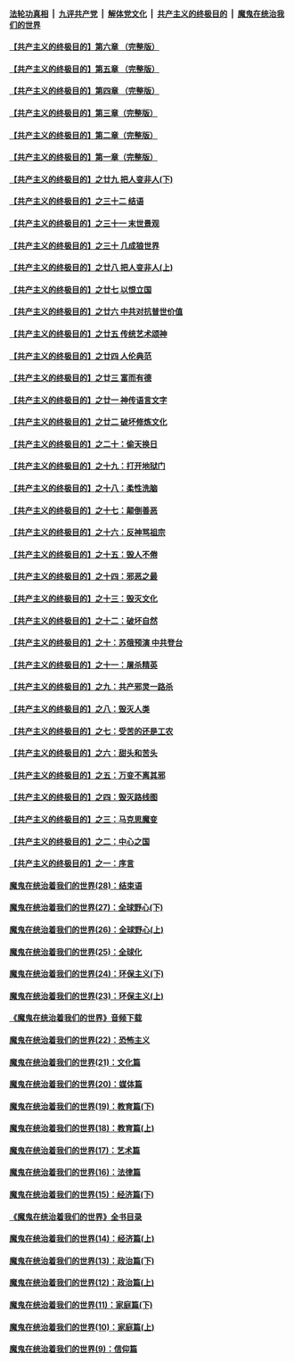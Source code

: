 

####  [法轮功真相](../../../../basic/blob/master/README.md?t=05161931) &nbsp;|&nbsp; [九评共产党](../../../../9ping.md/blob/master/README.md?t=05161931) &nbsp;|&nbsp; [解体党文化](../../../../jtdwh.md/blob/master/README.md?t=05161931)  &nbsp;|&nbsp; [共产主义的终极目的](../../../../gczydzjmd.md/blob/master/README.md?t=05161931) &nbsp;|&nbsp; [魔鬼在统治我们的世界](../../../../mgztzwmdsj.md/blob/master/README.md?t=05161931) 

#### [【共产主义的终极目的】第六章 （完整版）](../pages/nsc422/n11428913.md?t=05161931) 

#### [【共产主义的终极目的】第五章 （完整版）](../pages/nsc422/n11428912.md?t=05161931) 

#### [【共产主义的终极目的】第四章 （完整版）](../pages/nsc422/n11428907.md?t=05161931) 

#### [【共产主义的终极目的】第三章（完整版）](../pages/nsc422/n11428848.md?t=05161931) 

#### [【共产主义的终极目的】第二章（完整版）](../pages/nsc422/n11428831.md?t=05161931) 

#### [【共产主义的终极目的】第一章（完整版）](../pages/nsc422/n11417651.md?t=05161931) 

#### [【共产主义的终极目的】之廿九 把人变非人(下)](../pages/nsc422/n11344140.md?t=05161931) 

#### [【共产主义的终极目的】之三十二 结语](../pages/nsc422/n11360535.md?t=05161931) 

#### [【共产主义的终极目的】之三十一 末世景观](../pages/nsc422/n11351129.md?t=05161931) 

#### [【共产主义的终极目的】之三十 几成狼世界](../pages/nsc422/n11348280.md?t=05161931) 

#### [【共产主义的终极目的】之廿八 把人变非人(上)](../pages/nsc422/n11340492.md?t=05161931) 

#### [【共产主义的终极目的】之廿七 以恨立国](../pages/nsc422/n11336944.md?t=05161931) 

#### [【共产主义的终极目的】之廿六 中共对抗普世价值](../pages/nsc422/n11324785.md?t=05161931) 

#### [【共产主义的终极目的】之廿五 传统艺术颂神](../pages/nsc422/n11296396.md?t=05161931) 

#### [【共产主义的终极目的】之廿四 人伦典范](../pages/nsc422/n11296397.md?t=05161931) 

#### [【共产主义的终极目的】之廿三 富而有德](../pages/nsc422/n11283598.md?t=05161931) 

#### [【共产主义的终极目的】之廿一 神传语言文字](../pages/nsc422/n11263265.md?t=05161931) 

#### [【共产主义的终极目的】之廿二 破坏修炼文化](../pages/nsc422/n11245728.md?t=05161931) 

#### [【共产主义的终极目的】之二十：偷天换日](../pages/nsc422/n11238846.md?t=05161931) 

#### [【共产主义的终极目的】之十九：打开地狱门](../pages/nsc422/n11206376.md?t=05161931) 

#### [【共产主义的终极目的】之十八：柔性洗脑](../pages/nsc422/n11199994.md?t=05161931) 

#### [【共产主义的终极目的】之十七：颠倒善恶](../pages/nsc422/n11179782.md?t=05161931) 

#### [【共产主义的终极目的】之十六：反神骂祖宗](../pages/nsc422/n11166798.md?t=05161931) 

#### [【共产主义的终极目的】之十五：毁人不倦](../pages/nsc422/n11166792.md?t=05161931) 

#### [【共产主义的终极目的】之十四：邪恶之最](../pages/nsc422/n11150249.md?t=05161931) 

#### [【共产主义的终极目的】之十三：毁灭文化](../pages/nsc422/n11135227.md?t=05161931) 

#### [【共产主义的终极目的】之十二：破坏自然](../pages/nsc422/n11135214.md?t=05161931) 

#### [【共产主义的终极目的】之十：苏俄预演 中共登台](../pages/nsc422/n11118424.md?t=05161931) 

#### [【共产主义的终极目的】之十一：屠杀精英](../pages/nsc422/n11118442.md?t=05161931) 

#### [【共产主义的终极目的】之九：共产邪灵一路杀](../pages/nsc422/n11114139.md?t=05161931) 

#### [【共产主义的终极目的】之八：毁灭人类](../pages/nsc422/n11108503.md?t=05161931) 

#### [【共产主义的终极目的】之七：受苦的还是工农](../pages/nsc422/n11101809.md?t=05161931) 

#### [【共产主义的终极目的】之六：甜头和苦头](../pages/nsc422/n11096971.md?t=05161931) 

#### [【共产主义的终极目的】之五：万变不离其邪](../pages/nsc422/n11091285.md?t=05161931) 

#### [【共产主义的终极目的】之四：毁灭路线图](../pages/nsc422/n11086284.md?t=05161931) 

#### [【共产主义的终极目的】之三：马克思魔变](../pages/nsc422/n11061941.md?t=05161931) 

#### [【共产主义的终极目的】之二：中心之国](../pages/nsc422/n11047728.md?t=05161931) 

#### [【共产主义的终极目的】之一：序言](../pages/nsc422/n11086077.md?t=05161931) 

#### [魔鬼在统治着我们的世界(28)：结束语](../pages/nsc422/n10936246.md?t=05161931) 

#### [魔鬼在统治着我们的世界(27)：全球野心(下)](../pages/nsc422/n10928319.md?t=05161931) 

#### [魔鬼在统治着我们的世界(26)：全球野心(上)](../pages/nsc422/n10900318.md?t=05161931) 

#### [魔鬼在统治着我们的世界(25)：全球化](../pages/nsc422/n10788205.md?t=05161931) 

#### [魔鬼在统治着我们的世界(24)：环保主义(下)](../pages/nsc422/n10695307.md?t=05161931) 

#### [魔鬼在统治着我们的世界(23)：环保主义(上)](../pages/nsc422/n10688613.md?t=05161931) 

#### [《魔鬼在统治着我们的世界》音频下载](../pages/nsc422/n10635553.md?t=05161931) 

#### [魔鬼在统治着我们的世界(22)：恐怖主义](../pages/nsc422/n10614727.md?t=05161931) 

#### [魔鬼在统治着我们的世界(21)：文化篇](../pages/nsc422/n10597706.md?t=05161931) 

#### [魔鬼在统治着我们的世界(20)：媒体篇](../pages/nsc422/n10586579.md?t=05161931) 

#### [魔鬼在统治着我们的世界(19)：教育篇(下)](../pages/nsc422/n10564808.md?t=05161931) 

#### [魔鬼在统治着我们的世界(18)：教育篇(上)](../pages/nsc422/n10526970.md?t=05161931) 

#### [魔鬼在统治着我们的世界(17)：艺术篇](../pages/nsc422/n10499093.md?t=05161931) 

#### [魔鬼在统治着我们的世界(16)：法律篇](../pages/nsc422/n10485969.md?t=05161931) 

#### [魔鬼在统治着我们的世界(15)：经济篇(下)](../pages/nsc422/n10469975.md?t=05161931) 

#### [《魔鬼在统治着我们的世界》全书目录](../pages/nsc422/n10464261.md?t=05161931) 

#### [魔鬼在统治着我们的世界(14)：经济篇(上)](../pages/nsc422/n10457370.md?t=05161931) 

#### [魔鬼在统治着我们的世界(13)：政治篇(下)](../pages/nsc422/n10448270.md?t=05161931) 

#### [魔鬼在统治着我们的世界(12)：政治篇(上)](../pages/nsc422/n10444576.md?t=05161931) 

#### [魔鬼在统治着我们的世界(11)：家庭篇(下)](../pages/nsc422/n10440961.md?t=05161931) 

#### [魔鬼在统治着我们的世界(10)：家庭篇(上)](../pages/nsc422/n10435448.md?t=05161931) 

#### [魔鬼在统治着我们的世界(9)：信仰篇](../pages/nsc422/n10432159.md?t=05161931) 

